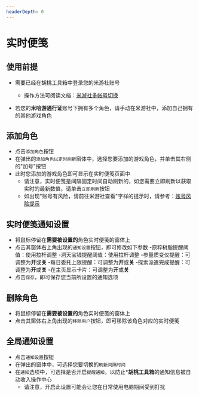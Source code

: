 ```yaml
---
headerDepth: 0
---
```


# 实时便笺

## 使用前提
- 需要已经在胡桃工具箱中登录您的米游社账号
   - 操作方法可阅读文档：[米游社多帐号切换](mhy-account-switch.md)

- 若您的**米哈游通行证**账号下拥有多个角色，请手动在米游社中，添加自己拥有的其他游戏角色


## 添加角色
- 点击`添加角色`按钮
- 在弹出的`添加角色以定时刷新`窗体中，选择您要添加的游戏角色，并单击其右侧的"加号"按钮
- 此时您添加的游戏角色即可显示在实时便笺页面中
    - 请注意，实时便笺是间隔固定时间自动刷新的，如您需要立即刷新以获取实时的最新数值，请单击`立即刷新`按钮
    - 如出现"账号有风险，请前往米游社查看"字样的提示时，请参考：[账号风险提示](https://hut.ao/FAQ/mihoyo-risk-tip.html)

## 实时便笺通知设置
- 将鼠标停留在**需要被设置的**角色实时便笺的窗体上
- 点击其窗体右上角出现的`通知设置`按钮，即可修改如下参数
    -原粹树脂提醒阈值：使用拉杆调整
    -洞天宝钱提醒阈值：使用拉杆调整
    -参量质变仪提醒：可调整为**开**或**关**
    -每日委托上限提醒：可调整为**开**或**关**
    -探索派遣完成提醒：可调整为**开**或**关**
    -在主页显示卡片：可调整为**开**或**关**
- 点击`保存`，即可保存您当前所设置的通知选项

## 删除角色
- 将鼠标停留在**需要被设置的**角色实时便笺的窗体上
- 点击其窗体右上角出现的`移除用户`按钮，即可移除该角色对应的实时便笺

## 全局通知设置
- 点击`通知设置`按钮
- 在弹出的窗体中，可选择您要切换的`刷新间隔时间`
- 在`通知`选项中，可选择是否开启`提醒通知`，以防止***胡桃工具箱**的通知信息被自动收入操作中心
    - 请注意，开启此设置可能会让您在日常使用电脑期间受到打扰
